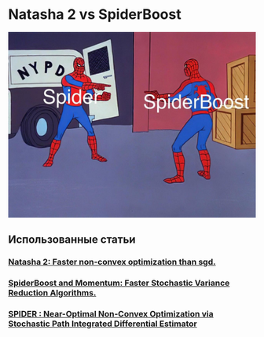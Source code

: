 # Natasha 2 vs SpiderBoost

![GitHub Logo](/img/spider1.jpg)

## Использованные статьи

### [Natasha 2: Faster non-convex optimization than sgd.](https://papers.nips.cc/paper/7533-natasha-2-faster-non-convex-optimization-than-sgd.pdf)

### [SpiderBoost and Momentum: Faster Stochastic Variance Reduction Algorithms.](https://papers.nips.cc/paper/8511-spiderboost-and-momentum-faster-variance-reduction-algorithms.pdf)

### [SPIDER : Near-Optimal Non-Convex Optimization via Stochastic Path Integrated Differential Estimator](https://papers.nips.cc/paper/7349-spider-near-optimal-non-convex-optimization-via-stochastic-path-integrated-differential-estimator.pdf)
